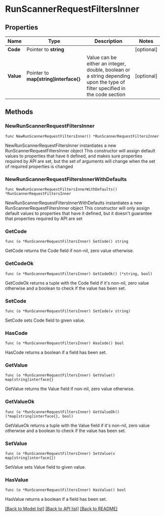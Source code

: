 # RunScannerRequestFiltersInner

## Properties

Name | Type | Description | Notes
------------ | ------------- | ------------- | -------------
**Code** | Pointer to **string** |  | [optional] 
**Value** | Pointer to **map[string]interface{}** | Value can be either an integer, double, boolean or a string depending upon the type of filter specified in the code section | [optional] 

## Methods

### NewRunScannerRequestFiltersInner

`func NewRunScannerRequestFiltersInner() *RunScannerRequestFiltersInner`

NewRunScannerRequestFiltersInner instantiates a new RunScannerRequestFiltersInner object
This constructor will assign default values to properties that have it defined,
and makes sure properties required by API are set, but the set of arguments
will change when the set of required properties is changed

### NewRunScannerRequestFiltersInnerWithDefaults

`func NewRunScannerRequestFiltersInnerWithDefaults() *RunScannerRequestFiltersInner`

NewRunScannerRequestFiltersInnerWithDefaults instantiates a new RunScannerRequestFiltersInner object
This constructor will only assign default values to properties that have it defined,
but it doesn't guarantee that properties required by API are set

### GetCode

`func (o *RunScannerRequestFiltersInner) GetCode() string`

GetCode returns the Code field if non-nil, zero value otherwise.

### GetCodeOk

`func (o *RunScannerRequestFiltersInner) GetCodeOk() (*string, bool)`

GetCodeOk returns a tuple with the Code field if it's non-nil, zero value otherwise
and a boolean to check if the value has been set.

### SetCode

`func (o *RunScannerRequestFiltersInner) SetCode(v string)`

SetCode sets Code field to given value.

### HasCode

`func (o *RunScannerRequestFiltersInner) HasCode() bool`

HasCode returns a boolean if a field has been set.

### GetValue

`func (o *RunScannerRequestFiltersInner) GetValue() map[string]interface{}`

GetValue returns the Value field if non-nil, zero value otherwise.

### GetValueOk

`func (o *RunScannerRequestFiltersInner) GetValueOk() (*map[string]interface{}, bool)`

GetValueOk returns a tuple with the Value field if it's non-nil, zero value otherwise
and a boolean to check if the value has been set.

### SetValue

`func (o *RunScannerRequestFiltersInner) SetValue(v map[string]interface{})`

SetValue sets Value field to given value.

### HasValue

`func (o *RunScannerRequestFiltersInner) HasValue() bool`

HasValue returns a boolean if a field has been set.


[[Back to Model list]](../README.md#documentation-for-models) [[Back to API list]](../README.md#documentation-for-api-endpoints) [[Back to README]](../README.md)


